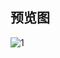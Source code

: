 ## 预览图

![1](https://github.com/tanhh326/dashboard-demo/assets/82007768/b98892f7-51fe-4699-8d5f-09a4e3727616)
